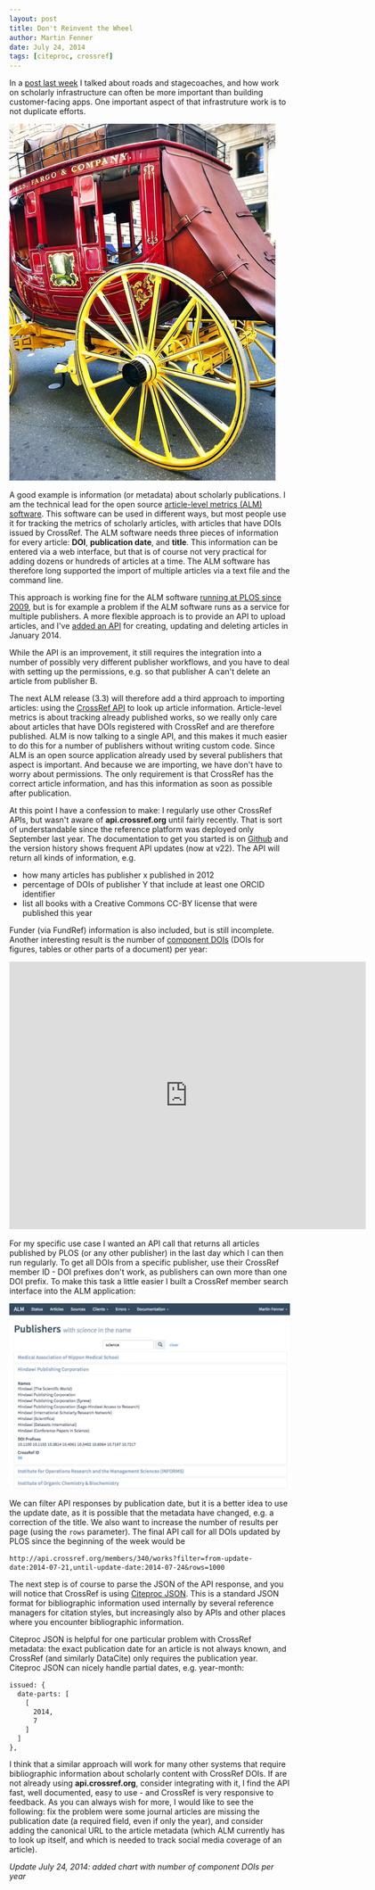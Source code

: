 ```yaml
---
layout: post
title: Don't Reinvent the Wheel
author: Martin Fenner
date: July 24, 2014
tags: [citeproc, crossref]
---
```

In a [post last week](/2014/07/18/roads-not-stagecoaches/) I talked about roads and stagecoaches, and how work on scholarly infrastructure can often be more important than building customer-facing apps. One important aspect of that infrastruture work is to not duplicate efforts.<!--more-->

![Image by Cocoabiscuit [on Flickr](http://www.flickr.com/photos/jfgallery/5673321593/)](images/5673321593_e6a7faa36d_z.jpg)

A good example is information (or metadata) about scholarly publications. I am the technical lead for the open source [article-level metrics (ALM) software](http://articlemetrics.github.io/). This software can be used in different ways, but most people use it for tracking the metrics of scholarly articles, with articles that have DOIs issued by CrossRef. The ALM software needs three pieces of information for every article: **DOI**, **publication date**, and **title**. This information can be entered via a web interface, but that is of course not very practical for adding dozens or hundreds of articles at a time. The ALM software has therefore long supported the import of multiple articles via a text file and the command line.

This approach is working fine for the ALM software [running at PLOS since 2009](http://articlemetrics.github.io/plos/), but is for example a problem if the ALM software runs as a service for multiple publishers. A more flexible approach is to provide an API to upload articles, and I've [added an API](http://articlemetrics.github.io/docs/api/) for creating, updating and deleting articles in January 2014.

While the API is an improvement, it still requires the integration into a number of possibly very different publisher workflows, and you have to deal with setting up the permissions, e.g. so that publisher A can't delete an article from publisher B.

The next ALM release (3.3) will therefore add a third approach to importing articles: using the [CrossRef API](http://api.crossref.org) to look up article information. Article-level metrics is about tracking already published works, so we really only care about articles that have DOIs registered with CrossRef and are therefore published. ALM is now talking to a single API, and this makes it much easier to do this for a number of publishers without writing custom code. Since ALM is an open source application already used by several publishers that aspect is important. And because we are importing, we have don't have to worry about permissions. The only requirement is that CrossRef has the correct article information, and has this information as soon as possible after publication.

At this point I have a confession to make: I regularly use other CrossRef APIs, but wasn't aware of **api.crossref.org** until fairly recently. That is sort of understandable since the reference platform was deployed only September last year. The documentation to get you started is on [Github](https://github.com/CrossRef/rest-api-doc/blob/master/rest_api.md) and the version history shows frequent API updates (now at v22). The API will return all kinds of information, e.g.

* how many articles has publisher x published in 2012
* percentage of DOIs of publisher Y that include at least one ORCID identifier
* list all books with a Creative Commons CC-BY license that were published this year

Funder (via FundRef) information is also included, but is still incomplete. Another interesting result is the number of [component DOIs](http://blogs.plos.org/mfenner/2011/03/26/direct-links-to-figures-and-tables-using-component-dois/) (DOIs for figures, tables or other parts of a document) per year:

<iframe src="http://cf.datawrapper.de/Ze7et/1/" frameborder="0" allowtransparency="true" allowfullscreen="allowfullscreen" webkitallowfullscreen="webkitallowfullscreen" mozallowfullscreen="mozallowfullscreen" oallowfullscreen="oallowfullscreen" msallowfullscreen="msallowfullscreen" width="640" height="480"></iframe>

For my specific use case I wanted an API call that returns all articles published by PLOS (or any other publisher) in the last day which I can then run regularly. To get all DOIs from a specific publisher, use their CrossRef member ID - DOI prefixes don't work, as publishers can own more than one DOI prefix. To make this task a little easier I built a CrossRef member search interface into the ALM application:

![](images/crossref_api.png)

We can filter API responses by publication date, but it is a better idea to use the update date, as it is possible that the metadata have changed, e.g. a correction of the title. We also want to increase the number of results per page (using the `rows` parameter). The final API call for all DOIs updated by PLOS since the beginning of the week would be

```
http://api.crossref.org/members/340/works?filter=from-update-date:2014-07-21,until-update-date:2014-07-24&rows=1000
```

The next step is of course to parse the JSON of the API response, and you will notice that CrossRef is using [Citeproc JSON](http://gsl-nagoya-u.net/http/pub/citeproc-doc.html). This is a standard JSON format for bibliographic information used internally by several reference managers for citation styles, but increasingly also by APIs and other places where you encounter bibliographic information.

Citeproc JSON is helpful for one particular problem with CrossRef metadata: the exact publication date for an article is not always known, and CrossRef (and similarly DataCite) only requires the publication year. Citeproc JSON can nicely handle partial dates, e.g. year-month:

```
issued: {
  date-parts: [
    [
      2014,
      7
    ]
  ]
},
```

I think that a similar approach will work for many other systems that require bibliographic information about scholarly content with CrossRef DOIs. If are not already using **api.crossref.org**, consider integrating with it, I find the API fast, well documented, easy to use - and CrossRef is very responsive to feedback. As you can always wish for more, I would like to see the following: fix the problem were some journal articles are missing the publication date (a required field, even if only the year), and consider adding the canonical URL to the article metadata (which ALM currently has to look up itself, and which is needed to track social media coverage of an article).

*Update July 24, 2014: added chart with number of component DOIs per year*
